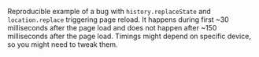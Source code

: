 Reproducible example of a bug with `history.replaceState` and `location.replace` triggering page reload.
It happens during first ~30 milliseconds after the page load and does not happen after ~150 milliseconds after the page load.
Timings might depend on specific device, so you might need to tweak them.